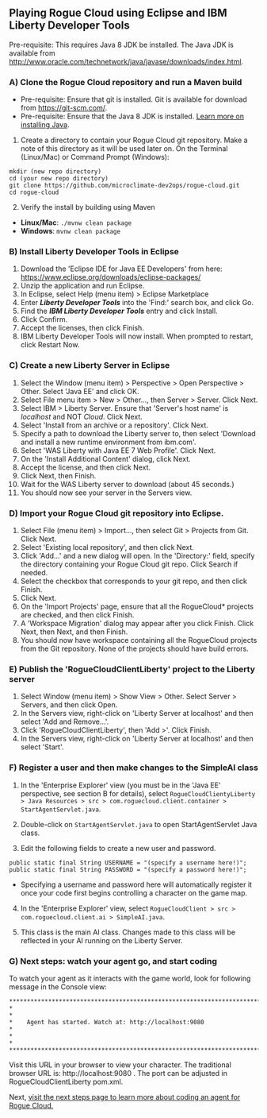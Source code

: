## Playing Rogue Cloud using Eclipse and IBM Liberty Developer Tools

Pre-requisite: This requires Java 8 JDK be installed. The Java JDK is available from http://www.oracle.com/technetwork/java/javase/downloads/index.html.



### A) Clone the Rogue Cloud repository and run a Maven build
* Pre-requisite: Ensure that git is installed. Git is available for download from https://git-scm.com/.
* Pre-requisite: Ensure that the Java 8 JDK is installed. [Learn more on installing Java](Installing-Java.md).
1) Create a directory to contain your Rogue Cloud git repository. Make a note of this directory as it will be used later on. On the Terminal (Linux/Mac) or Command Prompt (Windows):
```
mkdir (new repo directory)
cd (your new repo directory)
git clone https://github.com/microclimate-dev2ops/rogue-cloud.git
cd rogue-cloud
```
2) Verify the install by building using Maven
* **Linux/Mac**: ``./mvnw clean package ``
* **Windows**: ``mvnw clean package``

### B) Install Liberty Developer Tools in Eclipse

1) Download the 'Eclipse IDE for Java EE Developers' from here: https://www.eclipse.org/downloads/eclipse-packages/
2) Unzip the application and run Eclipse.
3) In Eclipse, select Help (menu item) > Eclipse Marketplace
4) Enter ***Liberty Developer Tools*** into the 'Find:' search box, and click Go.
5) Find the ***IBM Liberty Developer Tools*** entry and click Install.
6) Click Confirm.
7) Accept the licenses, then click Finish.
8) IBM Liberty Developer Tools will now install. When prompted to restart, click Restart Now.

### C) Create a new Liberty Server in Eclipse

1) Select the Window (menu item) > Perspective > Open Perspective > Other. Select 'Java EE' and click OK.
2) Select File menu item > New > Other..., then Server > Server. Click Next.
3) Select IBM > Liberty Server. Ensure that 'Server's host name' is *localhost* and NOT *Cloud*. Click Next.
4) Select 'Install from an archive or a repository'. Click Next.
5) Specify a path to download the Liberty server to, then select 'Download and install a new runtime environment from ibm.com'.
6) Select 'WAS Liberty with Java EE 7 Web Profile'. Click Next.
7) On the 'Install Additional Content' dialog, click Next.
8) Accept the license, and then click Next.
9) Click Next, then Finish.
10) Wait for the WAS Liberty server to download (about 45 seconds.)
11) You should now see your server in the Servers view.

### D) Import your Rogue Cloud git repository into Eclipse.
1) Select File (menu item) > Import..., then select Git > Projects from Git. Click Next.
2) Select 'Existing local repository', and then click Next.
3) Click 'Add...' and a new dialog will open. In the 'Directory:' field, specify the directory containing your Rogue Cloud git repo. Click Search if needed.
4) Select the checkbox that corresponds to your git repo, and then click Finish.
5) Click Next.
6) On the 'Import Projects' page, ensure that all the RogueCloud* projects are checked, and then click Finish.
7) A 'Workspace Migration' dialog may appear after you click Finish. Click Next, then Next, and then Finish.
8) You should now have workspace containing all the RogueCloud projects from the Git repository. None of the projects should have build errors.

### E) Publish the 'RogueCloudClientLiberty' project to the Liberty server

1) Select Window (menu item) > Show View > Other. Select Server > Servers, and then click Open.
2) In the Servers view, right-click on 'Liberty Server at localhost' and then select 'Add and Remove...'.
3) Click 'RogueCloudClientLiberty', then 'Add >'. Click Finish.
4) In the Servers view, right-click on 'Liberty Server at localhost' and then select 'Start'.


### F) Register a user and then make changes to the SimpleAI class

1) In the 'Enterprise Explorer' view (you must be in the 'Java EE' perspective, see section B for details), select ``RogueCloudClientyLiberty > Java Resources > src > com.roguecloud.client.container > StartAgentServlet.java``.
2) Double-click on ``StartAgentServlet.java`` to open StartAgentServlet Java class.

3) Edit the following fields to create a new user and password.
```
public static final String USERNAME = "(specify a username here!)";
public static final String PASSWORD = "(specify a password here!)";
```
* Specifying a username and password here will automatically register it once your code first begins controlling a character on the game map.

4) In the 'Enterprise Explorer' view, select ```RogueCloudClient > src > com.roguecloud.client.ai > SimpleAI.java```.

5) This class is the main AI class. Changes made to this class will be reflected in your AI running on the Liberty Server.

### G) Next steps: watch your agent go, and start coding

To watch your agent as it interacts with the game world, look for following message in the Console view:

```
***********************************************************************************************
*                                                                                             *
*    Agent has started. Watch at: http://localhost:9080                                       *
*                                                                                             *
***********************************************************************************************
```
Visit this URL in your browser to view your character. The traditional browser URL is: http://localhost:9080 . The port can be adjusted in RogueCloudClientLiberty pom.xml.

Next, [visit the next steps page to learn more about coding an agent for Rogue Cloud.](Developing-CodingNextSteps.md)


